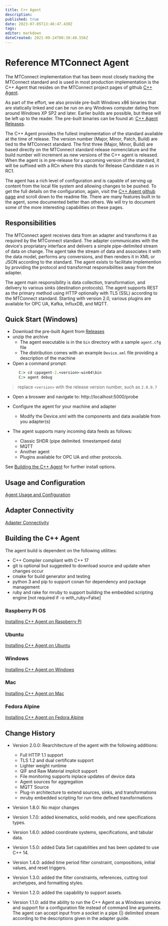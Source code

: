 ```yaml
---
title: C++ Agent
description: 
published: true
date: 2023-07-05T13:46:47.430Z
tags: 
editor: markdown
dateCreated: 2021-09-24T00:30:40.556Z
---
```


# Reference MTConnect Agent

The MTConnect implementation that has been most closely tracking the MTConnect standard and is used in most production implementation is the C++ Agent that resides on the MTConnect project pages of github [C++ Agent](http://github.com/mtconnect/cppagent). 

As part of the effort, we also provide pre-built Windows x86 binaries that are statically linked and can be run on any Windows computer dating from around Windows XP SP2 and later. Earlier builds are possible, but these will be left up to the reader. The pre-built binaries can be found at: [C++ Agent
Releases](http://github.com/mtconnect/cppagent/releases).

The C++ Agent provides the fullest implementation of the standard available at the time of release. The version number (Major, Minor, Patch, Build) are tied to the MTConnect standard. The first three (Major, Minor, Build) are based directly on the MTConnect standard release nomenclature and the build number will increment as new versions of the C++ agent is released. When the agent is in pre-release for a upcoming version of the standard, it will be suffixed with a RCn where this stands for Release Candidate n as in RC1.

The agent has a rich level of configuration and is capable of serving up content from the local file system and allowing changes to be pushed. To get the full details on the configuration, again, visit the [C++ Agent github page](http://github.com/mtconnect/cppagent) and scroll down to the readme file. There are many features built in to the agent, some documented better than others. We will try to document some of the more interesting capabilities on these pages.

## Responsibilities

The MTConnect agent receives data from an adapter and transforms it as required by the MTConnect standard. The adapter communicates with the device's propriatary interface and delivers a simple pipe-delimited stream of data on change. The agent take the stream of data and associates it with the data model, performs any conversions, and then renders it in XML or JSON according to the standard. The agent exists to facilitate implemention by providing the protocol and transformat responsibilities away from the adapter. 

The agent main responsibility is data collection, transformation, and delivery to various sinks (destination protocols). The agent supports REST as the primary method using HTTP optionally with TLS (SSL) according to the MTConnect standard. Starting with version 2.0, various plugins are available for OPC UA, Kafka, InfluxDB, and MQTT.

## Quick Start (Windows)


* Download the pre-built Agent from [Releases](http://github.com/mtconnect/cppagent/releases)
* unzip the archive
  * The agent executable is in the `bin` directory with a sample `agent.cfg` file
  * The distribution comes with an example `Device.xml` file providing a description of the machine
 * Open a command prompt:
 ```cmd
       C:> cd cppagent-2.<version>-win64\bin
       C:> agent debug
```       
   > replace `<version>` with the release version number, such as `2.0.0.7`
 * Open a broswer and navigate to: http://localhost:5000/probe
 
 
 * Configure the agent for your machine and adapter
   * Modify the Device.xml with the components and data available from you adapter(s)
 * The agent supports many incoming data feeds as follows:
   * Classic SHDR (pipe delimited. timestamped data)
   * MQTT
   * Another agent
   * Plugins available for OPC UA and other protocols.
   
See [Building the C++ Agent](/C++_Agent#building-the-c-agent "wikilink") for further install options.


## Usage and Configuration

[Agent Usage and Configuration](/Agent-Usage-and-Configuration "wikilink")

## Adapter Connectivity

[Adapter Connectivity](/Agent-Adapter-Connectivity "wikilink")


## Building the C++ Agent
  
The agent build is dependent on the following utilities:

- C++ Compiler compliant with C++ 17
- git is optional but suggested to download source and update when changes occur
- cmake for build generator and testing
- python 3 and pip to support conan for dependency and package management
- ruby and rake for mruby to support building the embedded scripting engine [not required if -o with_ruby=False]

  
### Raspberry Pi OS

[Installing C++ Agent on Raspberry Pi](/Installing_C++_Agent_on_Raspberry_Pi "wikilink")

### Ubuntu

[Installing C++ Agent on Ubuntu](/Installing_C++_Agent_on_Ubuntu "wikilink")

### Windows

[Installing C++ Agent on Windows](/Installing_C++_Agent_on_Windows "wikilink")
  
### Mac

[Installing C++ Agent on Mac](/Installing_C++_Agent_on_Mac "wikilink")
  
### Fedora Alpine

[Installing C++ Agent on Fedora Alpine](/Installing_C++_Agent_on_Fedora "wikilink")

## Change History

* Version 2.0.0: Rearchitecture of the agent with the following additions:
  * Full HTTP 1.1 support
  * TLS 1.2 and dual certificate support
  * Lighter weight runtime
  * QIF and Raw Material implicit support
  * File monitoring supports inplace updates of device data
  * Agent sources for aggregation
  * MQTT Source
  * Plug-in architecture to extend sources, sinks, and transformations
  * mruby embedded scripting for run-time defined transformations

* Version 1.8.0: No major changes

* Version 1.7.0: added kinematics, solid models, and new specifications types.

* Version 1.6.0: added coordinate systems, specifications, and tabular data.

* Version 1.5.0: added Data Set capabilities and has been updated to use C++ 14.

* Version 1.4.0: added time period filter constraint, compositions, initial values, and reset triggers.

* Version 1.3.0: added the filter constraints, references, cutting tool archetypes, and formatting styles.

* Version 1.2.0: added the capability to support assets.

* Version 1.1.0: add the ability to run the C++ Agent as a Windows service and support for a configuration file instead of command line arguments. The agent can accept input from a socket in a pipe (|) delimited stream according to the descriptions given in the adapter guide.
